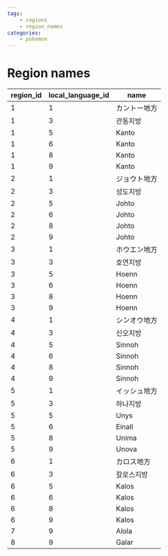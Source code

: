 ```yaml
---
tags:
    - regions
    - region_names
categories:
    - pokemon
---
```


# Region names

| region_id | local_language_id |  name  |
|-----------|-------------------|--------|
| 1         | 1                 | カントー地方 |
| 1         | 3                 | 관동지방   |
| 1         | 5                 | Kanto  |
| 1         | 6                 | Kanto  |
| 1         | 8                 | Kanto  |
| 1         | 9                 | Kanto  |
| 2         | 1                 | ジョウト地方 |
| 2         | 3                 | 성도지방   |
| 2         | 5                 | Johto  |
| 2         | 6                 | Johto  |
| 2         | 8                 | Johto  |
| 2         | 9                 | Johto  |
| 3         | 1                 | ホウエン地方 |
| 3         | 3                 | 호연지방   |
| 3         | 5                 | Hoenn  |
| 3         | 6                 | Hoenn  |
| 3         | 8                 | Hoenn  |
| 3         | 9                 | Hoenn  |
| 4         | 1                 | シンオウ地方 |
| 4         | 3                 | 신오지방   |
| 4         | 5                 | Sinnoh |
| 4         | 6                 | Sinnoh |
| 4         | 8                 | Sinnoh |
| 4         | 9                 | Sinnoh |
| 5         | 1                 | イッシュ地方 |
| 5         | 3                 | 하나지방   |
| 5         | 5                 | Unys   |
| 5         | 6                 | Einall |
| 5         | 8                 | Unima  |
| 5         | 9                 | Unova  |
| 6         | 1                 | カロス地方  |
| 6         | 3                 | 칼로스지방  |
| 6         | 5                 | Kalos  |
| 6         | 6                 | Kalos  |
| 6         | 8                 | Kalos  |
| 6         | 9                 | Kalos  |
| 7         | 9                 | Alola  |
| 8         | 9                 | Galar  |
